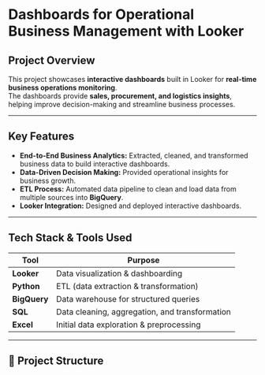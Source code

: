 #  Dashboards for Operational Business Management with Looker

## Project Overview
This project showcases **interactive dashboards** built in Looker for **real-time business operations monitoring**.  
The dashboards provide **sales, procurement, and logistics insights**, helping improve decision-making and streamline business processes.  

---

## Key Features
- **End-to-End Business Analytics:** Extracted, cleaned, and transformed business data to build interactive dashboards.
- **Data-Driven Decision Making:** Provided operational insights for business growth.
- **ETL Process:** Automated data pipeline to clean and load data from multiple sources into **BigQuery**.
- **Looker Integration:** Designed and deployed interactive dashboards.

---

## Tech Stack & Tools Used
| Tool        | Purpose |
|------------|---------|
| **Looker** | Data visualization & dashboarding |
| **Python** | ETL (data extraction & transformation) |
| **BigQuery** | Data warehouse for structured queries |
| **SQL** | Data cleaning, aggregation, and transformation |
| **Excel** | Initial data exploration & preprocessing |

---

## 📂 Project Structure
